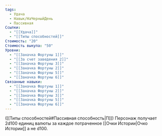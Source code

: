 ```yaml
---
tags:
  - Удача
  - Навык/НаЧерныйДень
  - Пассивная
Ссылки:
  - "[[Удача]]"
  - "[[Типы способностей]]"
Стоимость: "20"
Стоимость выкупа: "50"
Уровни:
  - "[[Заначка Фортуны 1]]"
  - "[[За счет заведения 2]]"
  - "[[Заначка Фортуны 3]]"
  - "[[Заначка Фортуны 2]]"
  - "[[Заначка Фортуны 5]]"
  - "[[Заначка Фортуны 6]]"
Связанные навыки:
  - "[[Заначка Фортуны 1]]"
  - "[[Заначка Фортуны 2]]"
  - "[[Заначка Фортуны 3]]"
  - "[[Заначка Фортуны 5]]"
  - "[[Заначка Фортуны 6]]"
---
```

([[Типы способностей#Пассивная способность|П]]) Персонаж получает 2d100 единиц валюты за каждое потраченное [[Очки Истории|Очко Истории]] а не d100. 